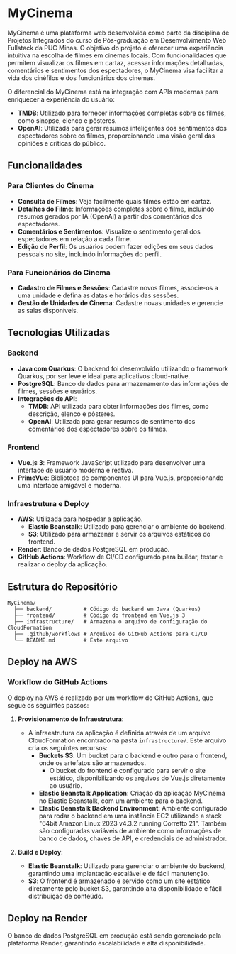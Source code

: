  # MyCinema

MyCinema é uma plataforma web desenvolvida como parte da disciplina de Projetos Integrados do curso de Pós-graduação em Desenvolvimento Web Fullstack da PUC Minas. O objetivo do projeto é oferecer uma experiência intuitiva na escolha de filmes em cinemas locais. Com funcionalidades que permitem visualizar os filmes em cartaz, acessar informações detalhadas, comentários e sentimentos dos espectadores, o MyCinema visa facilitar a vida dos cinéfilos e dos funcionários dos cinemas.

O diferencial do MyCinema está na integração com APIs modernas para enriquecer a experiência do usuário:
- **TMDB**: Utilizado para fornecer informações completas sobre os filmes, como sinopse, elenco e pôsteres.
- **OpenAI**: Utilizada para gerar resumos inteligentes dos sentimentos dos espectadores sobre os filmes, proporcionando uma visão geral das opiniões e críticas do público.

## Funcionalidades

### Para Clientes do Cinema
- **Consulta de Filmes**: Veja facilmente quais filmes estão em cartaz.
- **Detalhes do Filme**: Informações completas sobre o filme, incluindo resumos gerados por IA (OpenAI) a partir dos comentários dos espectadores.
- **Comentários e Sentimentos**: Visualize o sentimento geral dos espectadores em relação a cada filme.
- **Edição de Perfil**: Os usuários podem fazer edições em seus dados pessoais no site, incluindo informações do perfil.

### Para Funcionários do Cinema
- **Cadastro de Filmes e Sessões**: Cadastre novos filmes, associe-os a uma unidade e defina as datas e horários das sessões.
- **Gestão de Unidades de Cinema**: Cadastre novas unidades e gerencie as salas disponíveis.

## Tecnologias Utilizadas

### Backend
- **Java com Quarkus**: O backend foi desenvolvido utilizando o framework Quarkus, por ser leve e ideal para aplicativos cloud-native.
- **PostgreSQL**: Banco de dados para armazenamento das informações de filmes, sessões e usuários.
- **Integrações de API**:
  - **TMDB**: API utilizada para obter informações dos filmes, como descrição, elenco e pôsteres.
  - **OpenAI**: Utilizada para gerar resumos de sentimento dos comentários dos espectadores sobre os filmes.

### Frontend
- **Vue.js 3**: Framework JavaScript utilizado para desenvolver uma interface de usuário moderna e reativa.
- **PrimeVue**: Biblioteca de componentes UI para Vue.js, proporcionando uma interface amigável e moderna.

### Infraestrutura e Deploy
- **AWS**: Utilizada para hospedar a aplicação.
  - **Elastic Beanstalk**: Utilizado para gerenciar o ambiente do backend.
  - **S3**: Utilizado para armazenar e servir os arquivos estáticos do frontend.
- **Render**: Banco de dados PostgreSQL em produção.
- **GitHub Actions**: Workflow de CI/CD configurado para buildar, testar e realizar o deploy da aplicação.

## Estrutura do Repositório

```
MyCinema/
  ├── backend/          # Código do backend em Java (Quarkus)
  ├── frontend/         # Código do frontend em Vue.js 3
  ├── infrastructure/   # Armazena o arquivo de configuração do CloudFormation
  ├── .github/workflows # Arquivos do GitHub Actions para CI/CD
  └── README.md         # Este arquivo
```

## Deploy na AWS

### Workflow do GitHub Actions
O deploy na AWS é realizado por um workflow do GitHub Actions, que segue os seguintes passos:

1. **Provisionamento de Infraestrutura**:
   - A infraestrutura da aplicação é definida através de um arquivo CloudFormation encontrado na pasta `infrastructure/`. Este arquivo cria os seguintes recursos:
     - **Buckets S3**: Um bucket para o backend e outro para o frontend, onde os artefatos são armazenados.
       - O bucket do frontend é configurado para servir o site estático, disponibilizando os arquivos do Vue.js diretamente ao usuário.
     - **Elastic Beanstalk Application**: Criação da aplicação MyCinema no Elastic Beanstalk, com um ambiente para o backend.
     - **Elastic Beanstalk Backend Environment**: Ambiente configurado para rodar o backend em uma instância EC2 utilizando a stack "64bit Amazon Linux 2023 v4.3.2 running Corretto 21". Também são configuradas variáveis de ambiente como informações de banco de dados, chaves de API, e credenciais de administrador.

2. **Build e Deploy**:
   - **Elastic Beanstalk**: Utilizado para gerenciar o ambiente do backend, garantindo uma implantação escalável e de fácil manutenção.
   - **S3**: O frontend é armazenado e servido como um site estático diretamente pelo bucket S3, garantindo alta disponibilidade e fácil distribuição de conteúdo.

## Deploy na Render

O banco de dados PostgreSQL em produção está sendo gerenciado pela plataforma Render, garantindo escalabilidade e alta disponibilidade.
